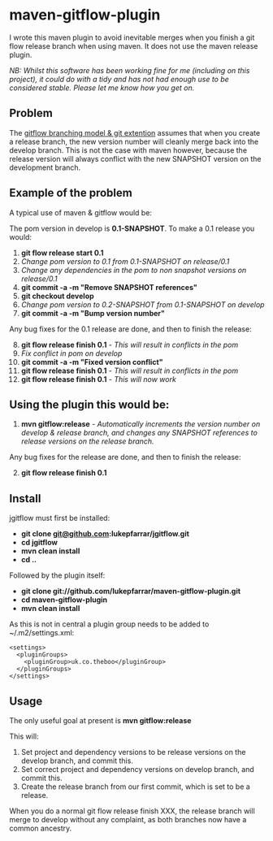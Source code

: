 
maven-gitflow-plugin
====================

I wrote this maven plugin to avoid inevitable merges when you finish a git flow release branch
when using maven. It does not use the maven release plugin.

*NB: Whilst this software has been working fine for me (including on this project), it could do with a tidy and has not had enough use 
to be considered stable. Please let me know how you get on.*


Problem
-------

The [gitflow branching model & git extention](http://nvie.com/posts/a-successful-git-branching-model/)
assumes that when you create a release branch, the new version number will cleanly merge back into the develop
branch. This is not the case with maven however, because the release version will always conflict with the new
SNAPSHOT version on the development branch.

Example of the problem
----------------------
A typical use of maven & gitflow would be:

The pom version in develop is **0.1-SNAPSHOT**. To make a 0.1 release you would:

1. **git flow release start 0.1**
2. *Change pom version to 0.1 from 0.1-SNAPSHOT on release/0.1*
3. *Change any dependencies in the pom to non snapshot versions on release/0.1*
4. **git commit -a -m "Remove SNAPSHOT references"**
5. **git checkout develop**
6. *Change pom version to 0.2-SNAPSHOT from 0.1-SNAPSHOT on develop*
7. **git commit -a -m "Bump version number"**

Any bug fixes for the 0.1 release are done, and then to finish the release:
	
8. **git flow release finish 0.1** - *This will result in conflicts in the pom*
9. *Fix conflict in pom on develop*
10. **git commit -a -m "Fixed version conflict"**
11. **git flow release finish 0.1** - *This will result in conflicts in the pom*
12. **git flow release finish 0.1** - *This will now work*

Using the plugin this would be:
-------------------------------
1. **mvn gitflow:release** - *Automatically increments the version number on
develop & release branch, and changes any SNAPSHOT references to release versions
on the release branch.*

Any bug fixes for the release are done, and then to finish the release:

2. **git flow release finish 0.1**

Install
-------

jgitflow must first be installed:

* **git clone git@github.com:lukepfarrar/jgitflow.git**
* **cd jgitflow**
* **mvn clean install**
* **cd ..**

Followed by the plugin itself:

* **git clone git://github.com/lukepfarrar/maven-gitflow-plugin.git**
* **cd maven-gitflow-plugin**
* **mvn clean install**

As this is not in central a plugin group needs to be added to ~/.m2/settings.xml:

    <settings>
      <pluginGroups>
        <pluginGroup>uk.co.theboo</pluginGroup>
      </pluginGroups>
    </settings>

Usage
-----

The only useful goal at present is **mvn gitflow:release**

This will:

1. Set project and dependency versions to be release versions on the develop branch, and commit this.
2. Set correct project and dependency versions on develop branch, and commit this.
3. Create the release branch from our first commit, which is set to be a release.

When you do a normal git flow release finish XXX, the release branch will merge to develop without any
complaint, as both branches now have a common ancestry.

